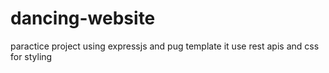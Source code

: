# dancing-website
paractice project using expressjs and pug template it use rest apis and css for styling 
